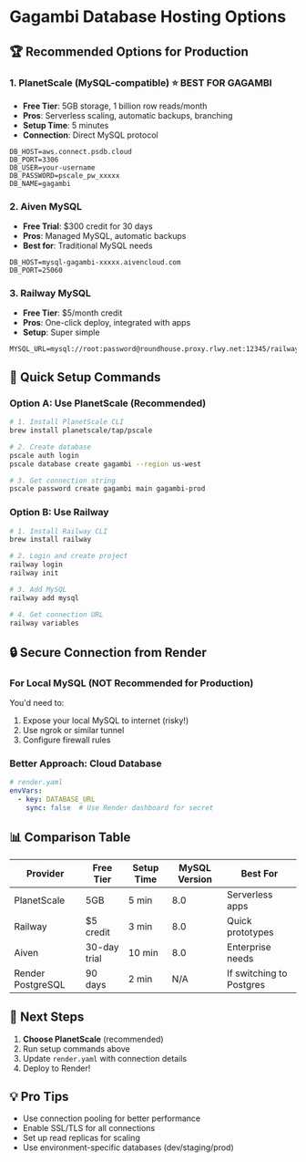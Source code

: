 # Gagambi Database Hosting Options

## 🏆 Recommended Options for Production

### 1. **PlanetScale** (MySQL-compatible) ⭐ BEST FOR GAGAMBI
- **Free Tier**: 5GB storage, 1 billion row reads/month
- **Pros**: Serverless scaling, automatic backups, branching
- **Setup Time**: 5 minutes
- **Connection**: Direct MySQL protocol
```env
DB_HOST=aws.connect.psdb.cloud
DB_PORT=3306
DB_USER=your-username
DB_PASSWORD=pscale_pw_xxxxx
DB_NAME=gagambi
```

### 2. **Aiven MySQL** 
- **Free Trial**: $300 credit for 30 days
- **Pros**: Managed MySQL, automatic backups
- **Best for**: Traditional MySQL needs
```env
DB_HOST=mysql-gagambi-xxxxx.aivencloud.com
DB_PORT=25060
```

### 3. **Railway MySQL**
- **Free Tier**: $5/month credit
- **Pros**: One-click deploy, integrated with apps
- **Setup**: Super simple
```env
MYSQL_URL=mysql://root:password@roundhouse.proxy.rlwy.net:12345/railway
```

## 🔧 Quick Setup Commands

### Option A: Use PlanetScale (Recommended)
```bash
# 1. Install PlanetScale CLI
brew install planetscale/tap/pscale

# 2. Create database
pscale auth login
pscale database create gagambi --region us-west

# 3. Get connection string
pscale password create gagambi main gagambi-prod
```

### Option B: Use Railway
```bash
# 1. Install Railway CLI
brew install railway

# 2. Login and create project
railway login
railway init

# 3. Add MySQL
railway add mysql

# 4. Get connection URL
railway variables
```

## 🔒 Secure Connection from Render

### For Local MySQL (NOT Recommended for Production)
You'd need to:
1. Expose your local MySQL to internet (risky!)
2. Use ngrok or similar tunnel
3. Configure firewall rules

### Better Approach: Cloud Database
```yaml
# render.yaml
envVars:
  - key: DATABASE_URL
    sync: false  # Use Render dashboard for secret
```

## 📊 Comparison Table

| Provider | Free Tier | Setup Time | MySQL Version | Best For |
|----------|-----------|------------|---------------|----------|
| PlanetScale | 5GB | 5 min | 8.0 | Serverless apps |
| Railway | $5 credit | 3 min | 8.0 | Quick prototypes |
| Aiven | 30-day trial | 10 min | 8.0 | Enterprise needs |
| Render PostgreSQL | 90 days | 2 min | N/A | If switching to Postgres |

## 🚀 Next Steps

1. **Choose PlanetScale** (recommended)
2. Run setup commands above
3. Update `render.yaml` with connection details
4. Deploy to Render!

## 💡 Pro Tips

- Use connection pooling for better performance
- Enable SSL/TLS for all connections
- Set up read replicas for scaling
- Use environment-specific databases (dev/staging/prod)